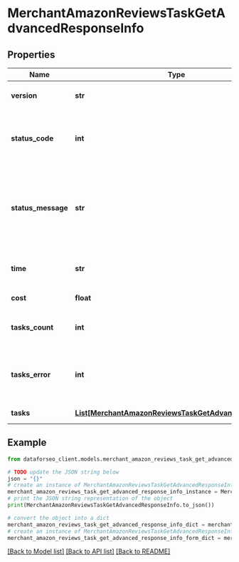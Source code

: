 # MerchantAmazonReviewsTaskGetAdvancedResponseInfo


## Properties

Name | Type | Description | Notes
------------ | ------------- | ------------- | -------------
**version** | **str** | the current version of the API | [optional] 
**status_code** | **int** | general status code you can find the full list of the response codes here | [optional] 
**status_message** | **str** | general informational message you can find the full list of general informational messages here | [optional] 
**time** | **str** | total execution time, seconds | [optional] 
**cost** | **float** | total tasks cost, USD | [optional] 
**tasks_count** | **int** | the number of tasks in the tasks array | [optional] 
**tasks_error** | **int** | the number of tasks in the tasks array returned with an error | [optional] 
**tasks** | [**List[MerchantAmazonReviewsTaskGetAdvancedTaskInfo]**](MerchantAmazonReviewsTaskGetAdvancedTaskInfo.md) | array of tasks | [optional] 

## Example

```python
from dataforseo_client.models.merchant_amazon_reviews_task_get_advanced_response_info import MerchantAmazonReviewsTaskGetAdvancedResponseInfo

# TODO update the JSON string below
json = "{}"
# create an instance of MerchantAmazonReviewsTaskGetAdvancedResponseInfo from a JSON string
merchant_amazon_reviews_task_get_advanced_response_info_instance = MerchantAmazonReviewsTaskGetAdvancedResponseInfo.from_json(json)
# print the JSON string representation of the object
print(MerchantAmazonReviewsTaskGetAdvancedResponseInfo.to_json())

# convert the object into a dict
merchant_amazon_reviews_task_get_advanced_response_info_dict = merchant_amazon_reviews_task_get_advanced_response_info_instance.to_dict()
# create an instance of MerchantAmazonReviewsTaskGetAdvancedResponseInfo from a dict
merchant_amazon_reviews_task_get_advanced_response_info_form_dict = merchant_amazon_reviews_task_get_advanced_response_info.from_dict(merchant_amazon_reviews_task_get_advanced_response_info_dict)
```
[[Back to Model list]](../README.md#documentation-for-models) [[Back to API list]](../README.md#documentation-for-api-endpoints) [[Back to README]](../README.md)


